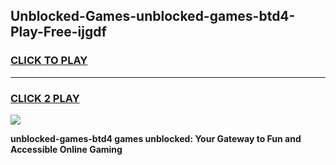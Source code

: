 
## Unblocked-Games-unblocked-games-btd4-Play-Free-ijgdf
<h3>
<a href="https://premium76.site?title=unblocked-games-btd4&ref=21A">CLICK TO PLAY</a></h3>
<hr>

<h3>
<a href="https://premium76.site?title=unblocked-games-btd4&ref=21A">CLICK 2 PLAY</a>
  
</h3>

<a href="https://premium76.site?title=unblocked-games-btd4&ref=21A"><img src="https://clearcache.store/games.png"></a>


**unblocked-games-btd4 games unblocked: Your Gateway to Fun and Accessible Online Gaming**
